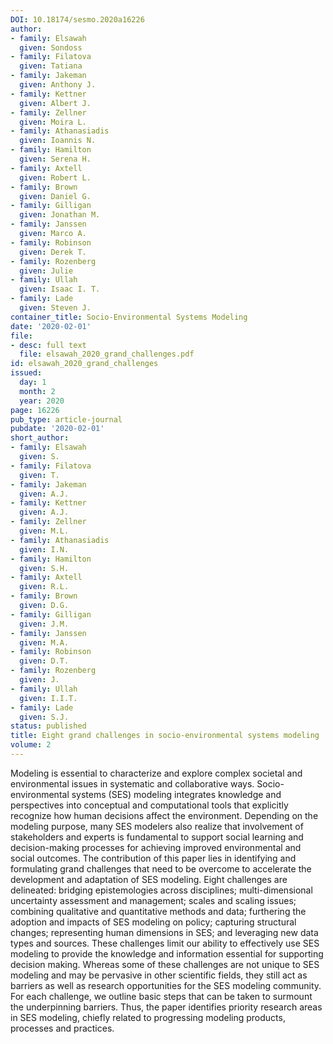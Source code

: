 ```yaml
---
DOI: 10.18174/sesmo.2020a16226
author:
- family: Elsawah
  given: Sondoss
- family: Filatova
  given: Tatiana
- family: Jakeman
  given: Anthony J.
- family: Kettner
  given: Albert J.
- family: Zellner
  given: Moira L.
- family: Athanasiadis
  given: Ioannis N.
- family: Hamilton
  given: Serena H.
- family: Axtell
  given: Robert L.
- family: Brown
  given: Daniel G.
- family: Gilligan
  given: Jonathan M.
- family: Janssen
  given: Marco A.
- family: Robinson
  given: Derek T.
- family: Rozenberg
  given: Julie
- family: Ullah
  given: Isaac I. T.
- family: Lade
  given: Steven J.
container_title: Socio-Environmental Systems Modeling
date: '2020-02-01'
file:
- desc: full text
  file: elsawah_2020_grand_challenges.pdf
id: elsawah_2020_grand_challenges
issued:
  day: 1
  month: 2
  year: 2020
page: 16226
pub_type: article-journal
pubdate: '2020-02-01'
short_author:
- family: Elsawah
  given: S.
- family: Filatova
  given: T.
- family: Jakeman
  given: A.J.
- family: Kettner
  given: A.J.
- family: Zellner
  given: M.L.
- family: Athanasiadis
  given: I.N.
- family: Hamilton
  given: S.H.
- family: Axtell
  given: R.L.
- family: Brown
  given: D.G.
- family: Gilligan
  given: J.M.
- family: Janssen
  given: M.A.
- family: Robinson
  given: D.T.
- family: Rozenberg
  given: J.
- family: Ullah
  given: I.I.T.
- family: Lade
  given: S.J.
status: published
title: Eight grand challenges in socio-environmental systems modeling
volume: 2
---
```

Modeling is essential to characterize and explore complex societal and environmental issues in systematic and collaborative ways. Socio-environmental systems (SES) modeling integrates knowledge and perspectives into conceptual and computational tools that explicitly recognize how human decisions affect the environment. Depending on the modeling purpose, many SES modelers also realize that involvement of stakeholders and experts is fundamental to support social learning and decision-making processes for achieving improved environmental and social outcomes. The contribution of this paper lies in identifying and formulating grand challenges that need to be overcome to accelerate the development and adaptation of SES modeling. Eight challenges are delineated: bridging epistemologies across disciplines; multi-dimensional uncertainty assessment and management; scales and scaling issues; combining qualitative and quantitative methods and data; furthering the adoption and impacts of SES modeling on policy; capturing structural changes; representing human dimensions in SES; and leveraging new data types and sources. These challenges limit our ability to effectively use SES modeling to provide the knowledge and information essential for supporting decision making. Whereas some of these challenges are not unique to SES modeling and may be pervasive in other scientific fields, they still act as barriers as well as research opportunities for the SES modeling community. For each challenge, we outline basic steps that can be taken to surmount the underpinning barriers. Thus, the paper identifies priority research areas in SES modeling, chiefly related to progressing modeling products, processes and practices.
